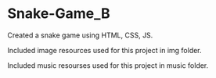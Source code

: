 # Snake-Game_B
Created a snake game using HTML, CSS, JS.

Included image resources used for this project in img folder.

Included music resourses used for this project in music folder.
